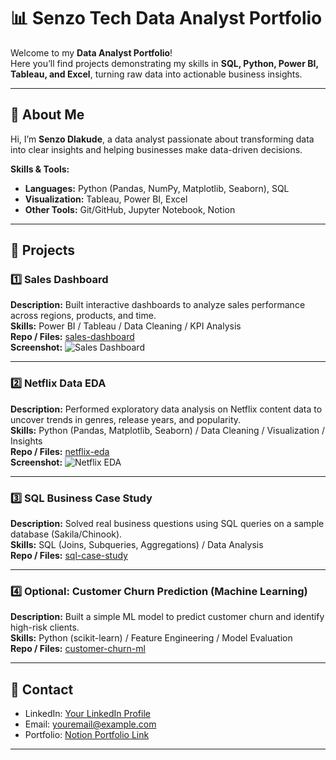 # 📊 Senzo Tech Data Analyst Portfolio

Welcome to my **Data Analyst Portfolio**!  
Here you’ll find projects demonstrating my skills in **SQL, Python, Power BI, Tableau, and Excel**, turning raw data into actionable business insights.

---

## 🔹 About Me
Hi, I’m **Senzo Dlakude**, a data analyst passionate about transforming data into clear insights and helping businesses make data-driven decisions.  

**Skills & Tools:**  
- **Languages:** Python (Pandas, NumPy, Matplotlib, Seaborn), SQL  
- **Visualization:** Tableau, Power BI, Excel  
- **Other Tools:** Git/GitHub, Jupyter Notebook, Notion  

---

## 🔹 Projects

### 1️⃣ Sales Dashboard
**Description:** Built interactive dashboards to analyze sales performance across regions, products, and time.  
**Skills:** Power BI / Tableau / Data Cleaning / KPI Analysis  
**Repo / Files:** [sales-dashboard](../sales-dashboard)  
**Screenshot:**
![Sales Dashboard](sales-dashboard/dashboard.png)

---

### 2️⃣ Netflix Data EDA
**Description:** Performed exploratory data analysis on Netflix content data to uncover trends in genres, release years, and popularity.  
**Skills:** Python (Pandas, Matplotlib, Seaborn) / Data Cleaning / Visualization / Insights  
**Repo / Files:** [netflix-eda](../netflix-eda)  
**Screenshot:**
![Netflix EDA](netflix-eda/eda-screenshot.png)

---

### 3️⃣ SQL Business Case Study
**Description:** Solved real business questions using SQL queries on a sample database (Sakila/Chinook).  
**Skills:** SQL (Joins, Subqueries, Aggregations) / Data Analysis  
**Repo / Files:** [sql-case-study](../sql-case-study)  

---

### 4️⃣ Optional: Customer Churn Prediction (Machine Learning)
**Description:** Built a simple ML model to predict customer churn and identify high-risk clients.  
**Skills:** Python (scikit-learn) / Feature Engineering / Model Evaluation  
**Repo / Files:** [customer-churn-ml](../customer-churn-ml)  

---

## 🔹 Contact
- LinkedIn: [Your LinkedIn Profile](https://www.linkedin.com/in/yourprofile)  
- Email: youremail@example.com  
- Portfolio: [Notion Portfolio Link](https://www.notion.so/your-portfolio-link)  

---



